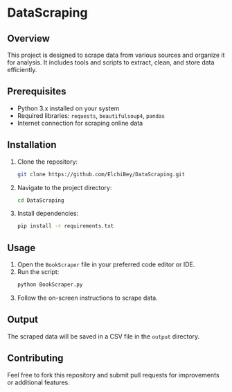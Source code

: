 # DataScraping
## Overview
This project is designed to scrape data from various sources and organize it for analysis. It includes tools and scripts to extract, clean, and store data efficiently.

## Prerequisites
- Python 3.x installed on your system
- Required libraries: `requests`, `beautifulsoup4`, `pandas`
- Internet connection for scraping online data

## Installation
1. Clone the repository:
    ```bash
    git clone https://github.com/ElchiBey/DataScraping.git
    ``` 
2. Navigate to the project directory:
    ```bash
    cd DataScraping
    ```
3. Install dependencies:
    ```bash
    pip install -r requirements.txt
    ```
    
## Usage
1. Open the `BookScraper` file in your preferred code editor or IDE.
2. Run the script:
    ```bash
    python BookScraper.py
    ```
3. Follow the on-screen instructions to scrape data.

## Output
The scraped data will be saved in a CSV file in the `output` directory.

## Contributing
Feel free to fork this repository and submit pull requests for improvements or additional features.